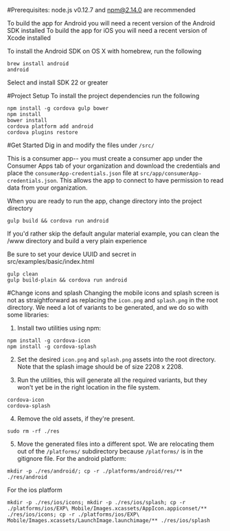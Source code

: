#Prerequisites:
node.js v0.12.7 and npm@2.14.0 are recommended

To build the app for Android you will need a recent version of the Android SDK installed
To build the app for iOS you will need a recent version of Xcode installed

To install the Android SDK on OS X with homebrew, run the following
```
brew install android
android
```
Select and install SDK 22 or greater

#Project Setup
To install the project dependencies run the following
```
npm install -g cordova gulp bower
npm install
bower install
cordova platform add android
cordova plugins restore
```

#Get Started
Dig in and modify the files under `/src/`

This is a consumer app-- you must create a consumer app under the Consumer Apps tab of your organization and download the credentials and place the `consumerApp-credentials.json` file at `src/app/consumerApp-credentials.json`. This allows the app to connect to have permission to read data from your organization.

When you are ready to run the app, change directory into the project directory
```
gulp build && cordova run android
```

If you'd rather skip the default angular material example, you can clean the /www directory and build a very plain experience

Be sure to set your device UUID and secret in src/examples/basic/index.html
```
gulp clean
gulp build-plain && cordova run android
```

#Change icons and splash
Changing the mobile icons and splash screen is not as straightforward as replacing the `icon.png` and `splash.png` in the root directory. We need a lot of variants to be generated, and we do so with some libraries:

1. Install two utilities using npm:
```
npm install -g cordova-icon
npm install -g cordova-splash
```

2. Set the desired `icon.png` and `splash.png` assets into the root directory. Note that the splash image should be of size 2208 x 2208.

3. Run the utilities, this will generate all the required variants, but they won't yet be in the right location in the file system.
```
cordova-icon
cordova-splash
```

4. Remove the old assets, if they're present.
```
sudo rm -rf ./res
```

5. Move the generated files into a different spot. We are relocating them out of the `/platforms/` subdirectory because `/platforms/` is in the gitignore file.
For the android platform:
```
mkdir -p ./res/android/; cp -r ./platforms/android/res/** ./res/android
```
For the ios platform
```
mkdir -p ./res/ios/icons; mkdir -p ./res/ios/splash; cp -r ./platforms/ios/EXP\ Mobile/Images.xcassets/AppIcon.appiconset/** ./res/ios/icons; cp -r ./platforms/ios/EXP\ Mobile/Images.xcassets/LaunchImage.launchimage/** ./res/ios/splash
```
